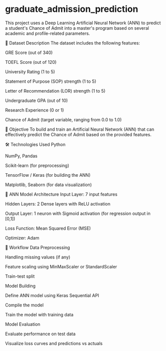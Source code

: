 # graduate_admission_prediction
This project uses a Deep Learning Artificial Neural Network (ANN) to predict a student's Chance of Admit into a master's program based on several academic and profile-related parameters.

📁 Dataset Description
The dataset includes the following features:

GRE Score (out of 340)

TOEFL Score (out of 120)

University Rating (1 to 5)

Statement of Purpose (SOP) strength (1 to 5)

Letter of Recommendation (LOR) strength (1 to 5)

Undergraduate GPA (out of 10)

Research Experience (0 or 1)

Chance of Admit (target variable, ranging from 0.0 to 1.0)

📌 Objective
To build and train an Artificial Neural Network (ANN) that can effectively predict the Chance of Admit based on the provided features.

🛠️ Technologies Used
Python

NumPy, Pandas

Scikit-learn (for preprocessing)

TensorFlow / Keras (for building the ANN)

Matplotlib, Seaborn (for data visualization)

🧠 ANN Model Architecture
Input Layer: 7 input features

Hidden Layers: 2 Dense layers with ReLU activation

Output Layer: 1 neuron with Sigmoid activation (for regression output in [0,1])

Loss Function: Mean Squared Error (MSE)

Optimizer: Adam

🔄 Workflow
Data Preprocessing

Handling missing values (if any)

Feature scaling using MinMaxScaler or StandardScaler

Train-test split

Model Building

Define ANN model using Keras Sequential API

Compile the model

Train the model with training data

Model Evaluation

Evaluate performance on test data

Visualize loss curves and predictions vs actuals
